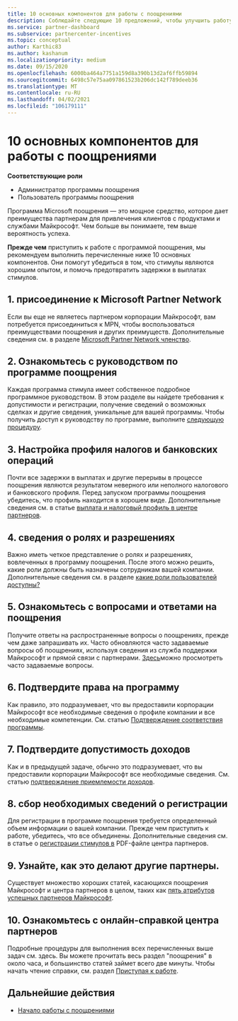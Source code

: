 ```yaml
---
title: 10 основных компонентов для работы с поощрениями
description: Соблюдайте следующие 10 предложений, чтобы улучшить работу программы поощрения и получить выплата быстрее.
ms.service: partner-dashboard
ms.subservice: partnercenter-incentives
ms.topic: conceptual
author: Karthic83
ms.author: kashanum
ms.localizationpriority: medium
ms.date: 09/15/2020
ms.openlocfilehash: 6000ba464a7751a159d8a390b13d2af6ffb59894
ms.sourcegitcommit: 6498c57e75aa097861523b206dc142f789deeb36
ms.translationtype: MT
ms.contentlocale: ru-RU
ms.lasthandoff: 04/02/2021
ms.locfileid: "106179111"
---
```

# <a name="the-10-essentials-for-working-with-incentives"></a>10 основных компонентов для работы с поощрениями

**Соответствующие роли**

- Администратор программы поощрения
- Пользователь программы поощрения

Программа Microsoft поощрения — это мощное средство, которое дает преимущества партнерам для привлечения клиентов с продуктами и службами Майкрософт. Чем больше вы понимаете, тем выше вероятность успеха.

**Прежде чем** приступить к работе с программой поощрения, мы рекомендуем выполнить перечисленные ниже 10 основных компонентов. Они помогут убедиться в том, что стимулы являются хорошим опытом, и помочь предотвратить задержки в выплатах стимулов.

## <a name="1-join-the-microsoft-partner-network"></a>1. присоединение к Microsoft Partner Network

Если вы еще не являетесь партнером корпорации Майкрософт, вам потребуется присоединиться к MPN, чтобы воспользоваться преимуществами поощрения и других преимуществ. Дополнительные сведения см. в разделе [Microsoft Partner Network членство](https://partner.microsoft.com/membership).

## <a name="2-read-your-incentives-program-guide"></a>2. Ознакомьтесь с руководством по программе поощрения

Каждая программа стимула имеет собственное подробное программное руководством. В этом разделе вы найдете требования к допустимости и регистрации, получение сведений о возможных сделках и другие сведения, уникальные для вашей программы. Чтобы получить доступ к руководству по программе, выполните [следующую процедуру](incentives-determined-your-program-eligibility.md#determining-your-program-eligibility).

## <a name="3-set-up-your-tax-and-banking-profile"></a>3. Настройка профиля налогов и банковских операций

Почти все задержки в выплатах и другие перерывы в процессе поощрения являются результатом неверного или неполного налогового и банковского профиля. Перед запуском программы поощрения убедитесь, что профиль находится в хорошем виде. Дополнительные сведения см. в статье [выплата и налоговый профиль в центре партнеров](incentives-create-and-manage-your-payout-and-tax-profiles.md).

## <a name="4-learn-about-roles-and-permissions"></a>4. сведения о ролях и разрешениях

Важно иметь четкое представление о ролях и разрешениях, вовлеченных в программу поощрения. После этого можно решить, какие роли должны быть назначены сотрудникам вашей компании. Дополнительные сведения см. в разделе [какие роли пользователей доступны?](incentives-faq.md#what-user-roles-are-available)

## <a name="5-review-the-incentives-faq"></a>5. Ознакомьтесь с вопросами и ответами на поощрения

Получите ответы на распространенные вопросы о поощрениях, прежде чем даже запрашивать их. Часто обновляются часто задаваемые вопросы об поощрениях, используя сведения из служба поддержки Майкрософт и прямой связи с партнерами. [Здесь](incentives-faq.md)можно просмотреть часто задаваемые вопросы.

## <a name="6-confirm-your-program-eligibility"></a>6. Подтвердите права на программу

Как правило, это подразумевает, что вы предоставили корпорации Майкрософт все необходимые сведения о профиле компании и все необходимые компетенции. См. статью [Подтверждение соответствия программы](incentives-determined-your-program-eligibility.md).

## <a name="7-confirm-your-earnings-eligibility"></a>7. Подтвердите допустимость доходов

Как и в предыдущей задаче, обычно это подразумевает, что вы предоставили корпорации Майкрософт все необходимые сведения. См. статью [подтверждение приемлемости доходов](incentives-confirm-your-earnings-eligibility.md).

## <a name="8-gather-the-necessary-enrollment-information"></a>8. сбор необходимых сведений о регистрации

Для регистрации в программе поощрения требуется определенный объем информации о вашей компании. Прежде чем приступить к работе, убедитесь, что все объединены. Дополнительные сведения см. в статье о [регистрации стимулов в](https://assetsprod.microsoft.com/partner-center-incentives-enrollment.pdf) PDF-файле центра партнеров.

## <a name="9-learn-how-other-partners-do-it"></a>9. Узнайте, как это делают другие партнеры.

Существует множество хороших статей, касающихся поощрения Майкрософт и центра партнеров в целом, таких как [пять атрибутов успешных партнеров Майкрософт](https://www.microsoft.com/en-us/us-partner-blog/2019/08/29/the-five-attributes-of-successful-microsoft-partners/).

## <a name="10-read-the-partner-center-online-help"></a>10. Ознакомьтесь с онлайн-справкой центра партнеров

Подробные процедуры для выполнения всех перечисленных выше задач см. здесь. Вы можете прочитать весь раздел "поощрения" в около часа, и большинство статей займет всего две минуты. Чтобы начать чтение справки, см. раздел [Приступая к работе](incentives-get-started-intro.md).

## <a name="next-steps"></a>Дальнейшие действия

- [Начало работы с поощрениями](incentives-get-started-intro.md)
